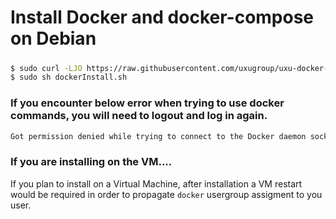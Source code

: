 # Install Docker and docker-compose on Debian

##### 
####
```sh
$ sudo curl -LJO https://raw.githubusercontent.com/uxugroup/uxu-docker-on-debian/main/dockerInstall.sh
$ sudo sh dockerInstall.sh
```

### If you encounter below error when trying to use docker commands, you will need to logout and log in again.

```sh
Got permission denied while trying to connect to the Docker daemon socket at unix:///var/run/docker.soc
```

### If you are installing on the VM....

If you plan to install on a Virtual Machine, after installation a VM restart would be required in order to propagate `docker` usergroup assigment to you user.

